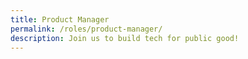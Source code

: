 ```yaml
---
title: Product Manager
permalink: /roles/product-manager/
description: Join us to build tech for public good!
---
```

